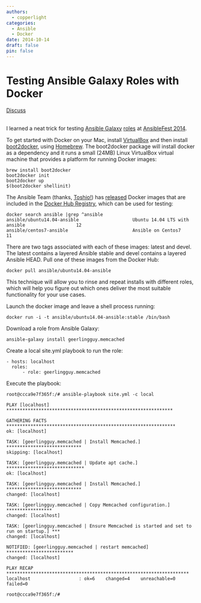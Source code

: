 ```yaml
---
authors:
  - copperlight
categories:
  - Ansible
  - Docker
date: 2014-10-14
draft: false
pin: false
---
```


# Testing Ansible Galaxy Roles with Docker

<div class="meta">
  <span class="discuss"><a class="github-button" href="https://github.com/copperlight/copperlight.github.io/issues" data-icon="octicon-issue-opened" aria-label="Discuss copperlight/copperlight.github.io on GitHub">Discuss</a></span>
</div><br/>

I learned a neat trick for testing [Ansible Galaxy](https://galaxy.ansible.com/)
[roles](http://docs.ansible.com/playbooks_roles.html) at
[AnsibleFest 2014](https://speakerdeck.com/mpdehaan/1-dot-8).

To get started with Docker on your Mac, install [VirtualBox](https://www.virtualbox.org/) and then
install [boot2docker](https://github.com/boot2docker/boot2docker), using [Homebrew](http://brew.sh/).
The boot2docker package will install docker as a dependency and it runs a small (24MB) Linux
VirtualBox virtual machine that provides a platform for running Docker images:

```
brew install boot2docker
boot2docker init
boot2docker up
$(boot2docker shellinit)
```

The Ansible Team (thanks, [Toshio!](https://github.com/abadger)) has
[released](https://github.com/ansible/ansible-docker-base/blob/master/examples/memcached-from-galaxy/site.yml)
Docker images that are included in the [Docker Hub Registry](https://registry.hub.docker.com/repos/ansible/),
which can be used for testing:

```
docker search ansible |grep ^ansible
ansible/ubuntu14.04-ansible                    Ubuntu 14.04 LTS with ansible                   12
ansible/centos7-ansible                        Ansible on Centos7                              11
```

There are two tags associated with each of these images: latest and devel.  The latest contains a
layered Ansible stable and devel contains a layered Ansible HEAD.  Pull one of these images from the
Docker Hub:

```
docker pull ansible/ubuntu14.04-ansible
```

This technique will allow you to rinse and repeat installs with different roles, which will help you
figure out which ones deliver the most suitable functionality for your use cases.

Launch the docker image and leave a shell process running:

```
docker run -i -t ansible/ubuntu14.04-ansible:stable /bin/bash
```

Download a role from Ansible Galaxy:

```
ansible-galaxy install geerlingguy.memcached
```

Create a local site.yml playbook to run the role:

```
- hosts: localhost
  roles:
      - role: geerlingguy.memcached
```

Execute the playbook:

```
root@ccca9e7f365f:/# ansible-playbook site.yml -c local

PLAY [localhost] **************************************************************

GATHERING FACTS ***************************************************************
ok: [localhost]

TASK: [geerlingguy.memcached | Install Memcached.] ****************************
skipping: [localhost]

TASK: [geerlingguy.memcached | Update apt cache.] *****************************
ok: [localhost]

TASK: [geerlingguy.memcached | Install Memcached.] ****************************
changed: [localhost]

TASK: [geerlingguy.memcached | Copy Memcached configuration.] *****************
changed: [localhost]

TASK: [geerlingguy.memcached | Ensure Memcached is started and set to run on startup.] ***
changed: [localhost]

NOTIFIED: [geerlingguy.memcached | restart memcached] *************************
changed: [localhost]

PLAY RECAP ********************************************************************
localhost                  : ok=6    changed=4    unreachable=0    failed=0

root@ccca9e7f365f:/#
```
